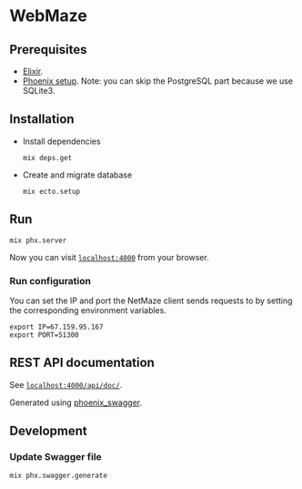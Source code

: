 # WebMaze

## Prerequisites

- [Elixir](https://elixir-lang.org/install.html).
- [Phoenix setup](https://hexdocs.pm/phoenix/up_and_running.html).
    Note: you can skip the PostgreSQL part because we use SQLite3.

## Installation

- Install dependencies

    ```shell
    mix deps.get
    ```

- Create and migrate database

    ```shell
    mix ecto.setup
    ```

## Run

```shell
mix phx.server
```

Now you can visit [`localhost:4000`](http://localhost:4000) from your browser.

### Run configuration

You can set the IP and port the NetMaze client sends requests to by setting
the corresponding environment variables.

```shell
export IP=67.159.95.167
export PORT=51300
```

## REST API documentation

See [`localhost:4000/api/doc/`](localhost:4000/api/doc/).

Generated using [phoenix_swagger](https://hexdocs.pm/phoenix_swagger/PhoenixSwagger.html).

## Development

### Update Swagger file

```shell
mix phx.swagger.generate
```
